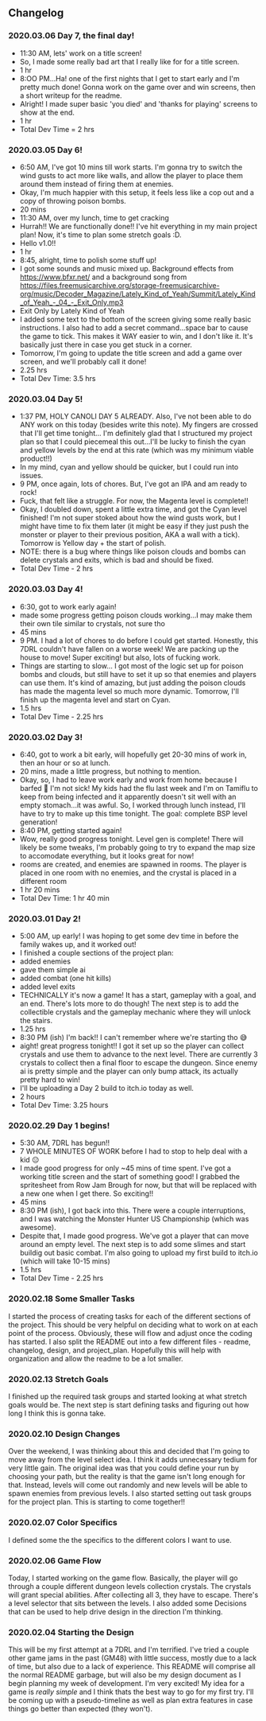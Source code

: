 ## Changelog
### 2020.03.06 Day 7, the final day!
* 11:30 AM, lets' work on a title screen!
* So, I made some really bad art that I really like for for a title screen.
* 1 hr
* 8:OO PM...Ha! one of the first nights that I get to start early and I'm pretty much done! Gonna work on the game over and win screens, then a short writeup for the readme.
* Alright! I made super basic 'you died' and 'thanks for playing' screens to show at the end.
* 1 hr
* Total Dev Time = 2 hrs
### 2020.03.05 Day 6!
* 6:50 AM, I've got 10 mins till work starts. I'm gonna try to switch the wind gusts to act more like walls, and allow the player to place them around them instead of firing them at enemies.
* Okay, I'm much happier with this setup, it feels less like a cop out and a copy of throwing poison bombs.
* 20 mins
* 11:30 AM, over my lunch, time to get cracking
* Hurrah!! We are functionally done!! I've hit everything in my main project plan! Now, it's time to plan some stretch goals :D. 
* Hello v1.0!!
* 1 hr
* 8:45, alright, time to polish some stuff up!
* I got some sounds and music mixed up. Background effects from https://www.bfxr.net/ and a background song from https://files.freemusicarchive.org/storage-freemusicarchive-org/music/Decoder_Magazine/Lately_Kind_of_Yeah/Summit/Lately_Kind_of_Yeah_-_04_-_Exit_Only.mp3
* Exit Only by Lately Kind of Yeah
* I added some text to the bottom of the screen giving some really basic instructions. I also had to add a secret command...space bar to cause the game to tick. This makes it WAY easier to win, and I don't like it. It's basically just there in case you get stuck in a corner.
* Tomorrow, I'm going to update the title screen and add a game over screen, and we'll probably call it done!
* 2.25 hrs
* Total Dev Time: 3.5 hrs
### 2020.03.04 Day 5!
* 1:37 PM, HOLY CANOLI DAY 5 ALREADY. Also, I've not been able to do ANY work on this today (besides write this note). My fingers are crossed that I'll get time tonight... I'm definitely glad that I structured my project plan so that I could piecemeal this out...I'll be lucky to finish the cyan and yellow levels by the end at this rate (which was my minimum viable product!!)
* In my mind, cyan and yellow should be quicker, but I could run into issues.
* 9 PM, once again, lots of chores. But, I've got an IPA and am ready to rock!
* Fuck, that felt like a struggle. For now, the Magenta level is complete!!
* Okay, I doubled down, spent a little extra time, and got the Cyan level finished! I'm not super stoked about how the wind gusts work, but I might have time to fix them later (it might be easy if they just push the monster or player to their previous position, AKA a wall with a tick). Tomorrow is Yellow day + the start of polish.
* NOTE: there is a bug where things like poison clouds and bombs can delete crystals and exits, which is bad and should be fixed.
* Total Dev Time - 2 hrs
### 2020.03.03 Day 4!
* 6:30, got to work early again!
* made some progress getting poison clouds working...I may make them their own tile similar to crystals, not sure tho
* 45 mins
* 9 PM. I had a lot of chores to do before I could get started. Honestly, this 7DRL couldn't have fallen on a worse week! We are packing up the house to move! Super exciting! but also, lots of fucking work.
* Things are starting to slow... I got most of the logic set up for poison bombs and clouds, but still have to set it up so that enemies and players can use them. It's kind of amazing, but just adding the poison clouds has made the magenta level so much more dynamic. Tomorrow, I'll finish up the magenta level and start on Cyan.
* 1.5 hrs
* Total Dev Time - 2.25 hrs
### 2020.03.02 Day 3!
* 6:40, got to work a bit early, will hopefully get 20-30 mins of work in, then an hour or so at lunch.
* 20 mins, made a little progress, but nothing to mention.
* Okay, so, I had to leave work early and work from home because I barfed 🤮 I'm not sick! My kids had the flu last week and I'm on Tamiflu to keep from being infected and it apparently doesn't sit well with an empty stomach...it was awful. So, I worked through lunch instead, I'll have to try to make up this time tonight. The goal: complete BSP level generation!
* 8:40 PM, getting started again!
* Wow, really good progress tonight. Level gen is complete! There will likely be some tweaks, I'm probably going to try to expand the map size to accomodate everything, but it looks great for now!
* rooms are created, and enemies are spawned in rooms. The player is placed in one room with no enemies, and the crystal is placed in a different room
* 1 hr 20 mins
* Total Dev Time: 1 hr 40 min
### 2020.03.01 Day 2!
* 5:00 AM, up early! I was hoping to get some dev time in before the family wakes up, and it worked out!
* I finished a couple sections of the project plan:
* added enemies
* gave them simple ai
* added combat (one hit kills)
* added level exits
* TECHNICALLY it's now a game! It has a start, gameplay with a goal, and an end. There's lots more to do though! The next step is to add the collectible crystals and the gameplay mechanic where they will unlock the stairs.
* 1.25 hrs
* 8:30 PM (ish) I'm back!! I can't remember where we're starting tho 😅
* aight! great progress tonight!! I got it set up so the player can collect crystals and use them to advance to the next level. There are currently 3 crystals to collect then a final floor to escape the dungeon. Since enemy ai is pretty simple and the player can only bump attack, its actually pretty hard to win!
* I'll be uploading a Day 2 build to itch.io today as well.
* 2 hours
* Total Dev Time: 3.25 hours
### 2020.02.29 Day 1 begins!
* 5:30 AM, 7DRL has begun!!
* 7 WHOLE MINUTES OF WORK before I had to stop to help deal with a kid 😑
* I made good progress for only ~45 mins of time spent. I've got a working title screen and the start of something good! I grabbed the spritesheet from Row Jam Brough for now, but that will be replaced with a new one when I get there. So exciting!!
* 45 mins
* 8:30 PM (ish), I got back into this. There were a couple interruptions, and I was watching the Monster Hunter US Championship (which was awesome).
* Despite that, I made good progress. We've got a player that can move around an empty level. The next step is to add some slimes and start buildig out basic combat. I'm also going to upload my first build to itch.io (which will take 10-15 mins)
* 1.5 hrs
* Total Dev Time - 2.25 hrs
### 2020.02.18 Some Smaller Tasks
I started the process of creating tasks for each of the different sections of the project. This should be very helpful on deciding what to work on at each point of the process. Obviously, these will flow and adjust once the coding has started. I also split the README out into a few different files - readme, changelog, design, and project_plan. Hopefully this will help with organization and allow the readme to be a lot smaller.
### 2020.02.13 Stretch Goals
I finished up the required task groups and started looking at what stretch goals would be. The next step is start defining tasks and figuring out how long I think this is gonna take. 
### 2020.02.10 Design Changes
Over the weekend, I was thinking about this and decided that I'm going to move away from the level select idea. I think it adds unnecessary tedium for very little gain. The original idea was that you could define your run by choosing your path, but the reality is that the game isn't long enough for that. Instead, levels will come out randomly and new levels will be able to spawn enemies from previous levels. I also started setting out task groups for the project plan. This is starting to come together!!
### 2020.02.07 Color Specifics
I defined some the the specifics to the different colors I want to use.
### 2020.02.06 Game Flow
Today, I started working on the game flow. Basically, the player will go through a couple different dungeon levels collection crystals. The crystals will grant special abilities. After collecting all 3, they have to escape. There's a level selector that sits between the levels. I also added some Decisions that can be used to help drive design in the direction I'm thinking.
### 2020.02.04 Starting the Design
This will be my first attempt at a 7DRL and I'm terrified. I've tried a couple other game jams in the past (GM48) with little success, mostly due to a lack of time, but also due to a lack of experience. This README will comprise all the normal README garbage, but will also be my design document as I begin planning my week of development. I'm very excited! My idea for a game is _really simple_ and I think thats the best way to go for my first try. I'll be coming up with a pseudo-timeline as well as plan extra features in case things go better than expected (they won't).